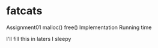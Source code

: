 # fatcats
Assignment01 malloc() free()
Implementation
Running time

I'll fill this in laters I sleepy
